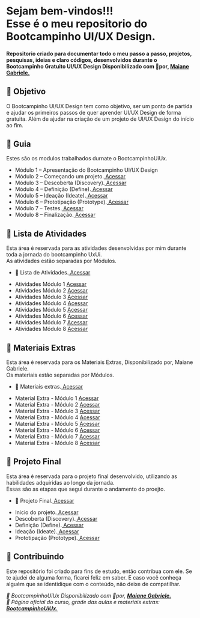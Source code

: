 
<h1> 
  Sejam bem-vindos!!! <br>
  Esse é o meu repositorio do Bootcampinho UI/UX Design.
</h1>

<h4> 
  Repositorio criado para documentar todo o meu passo a passo, projetos, pesquisas, ideias e claro códigos, desenvolvidos durante o Bootcampinho Gratuito UI/UX Design Disponibilizado com 💛por, <a href="//maiane.com.br/sobre-mim/"> 
  <strong>Maiane Gabriele.</strong></a>
</h4>

<h2> 🎯 Objetivo </h2>
  O Bootcampinho UI/UX Design tem como objetivo, ser um ponto de partida e ajudar os primeiros passos de quer aprender UI/UX Design de forma gratuita. Além de ajudar na criação de um projeto de UI/UX Design do início ao fim.

<h2 dir="auto"> 🚦 Guia </h2>
Estes são os modulos trabalhados durnate o BootcampinhoUiUx.<br>
<ul dir="auto">
  <li>Módulo 1 – Apresentação do Bootcampinho UI/UX Design</li>
  <li>Módulo 2 – Começando um projeto.<a href="https://"> Acessar </a></li>
  <li>Módulo 3 – Descoberta (Discovery).<a href="https://"> Acessar </a></li>
  <li>Módulo 4 – Definição (Define).<a href="https://"> Acessar </a></li>
  <li>Módulo 5 – Ideação (Ideate).<a href="https://"> Acessar </a></li>
  <li>Módulo 6 – Prototipação (Prototype).<a href="https://"> Acessar </a></li>
  <li>Módulo 7 – Testes.<a href="https://"> Acessar </a></li>
  <li>Módulo 8 – Finalização.<a href="https://"> Acessar </a></li>
</ul>

<h2 dir="auto"> 📝 Lista de Atividades </h2>
Esta área é reservada para as atividades desenvolvidas por mim durante toda a jornada do bootcampinho UxUi.<br>
As atividades estão separadas por Módulos.
<ul dir="auto">
  <li>📝 Lista de Atividades.<a href="https://github.com/Diegojfsr/BootcampinhoUIUX/blob/main/Organizacao/ListaAtividades.md"> Acessar </a></li>
</ul>
<ul dir="auto">
  <li>Atividades Módulo 1 <a href="https://"> Acessar </a></li>
  <li>Atividades Módulo 2 <a href="https://"> Acessar </a></li>
  <li>Atividades Módulo 3 <a href="https://"> Acessar </a></li>
  <li>Atividades Módulo 4 <a href="https://"> Acessar </a></li>
  <li>Atividades Módulo 5 <a href="https://"> Acessar </a></li>
  <li>Atividades Módulo 6 <a href="https://"> Acessar </a></li>
  <li>Atividades Módulo 7 <a href="https://"> Acessar </a></li>
  <li>Atividades Módulo 8 <a href="https://"> Acessar </a></li>
</ul>

<h2 dir="auto"> 🔗 Materiais Extras </h2>
Esta área é reservada para os Materiais Extras, Disponibilizado por,  Maiane Gabriele. </strong></a><br>
Os materiais estão separadas por Módulos.
<ul dir="auto">
  <li> 🔗 Materiais extras.<a href="https://github.com/Diegojfsr/BootcampinhoUIUX/blob/main/Organizacao/MaterialExtra.md "> Acessar </a></li>
</ul>
<ul dir="auto">
  <li>Material Extra - Módulo 1 <a href="https://"> Acessar </a></li>
  <li>Material Extra - Módulo 2 <a href="https://"> Acessar </a></li>
  <li>Material Extra - Módulo 3 <a href="https://"> Acessar </a></li>
  <li>Material Extra - Módulo 4 <a href="https://"> Acessar </a></li>
  <li>Material Extra - Módulo 5 <a href="https://"> Acessar </a></li>
  <li>Material Extra - Módulo 6 <a href="https://"> Acessar </a></li>
  <li>Material Extra - Módulo 7 <a href="https://"> Acessar </a></li>
  <li>Material Extra - Módulo 8 <a href="https://"> Acessar </a></li>
</ul>

<h2 dir="auto"> 🚩 Projeto Final </h2>
Esta área é reservada para o projeto final desenvolvido, utilizando as habilidades adquiridas ao longo da jornada.  </strong></a><br>
Essas são as etapas que segui durante o andamento do proejto.
<ul dir="auto">
  <li> 🚩 Projeto Final.<a href="https://"> Acessar </a></li>
</ul>
<ul dir="auto">
  <li>Inicio do projeto.<a href="https://"> Acessar </a></li>
  <li>Descoberta (Discovery).<a href="https://"> Acessar </a></li>
  <li>Definição (Define).<a href="https://"> Acessar </a></li>
  <li>Ideação (Ideate).<a href="https://"> Acessar </a></li>
  <li>Prototipação (Prototype).<a href="https://"> Acessar </a></li>
</ul>



<h2 dir="auto"> 🤝 Contribuindo </h2>
<p dir="auto">Este repositório foi criado para fins de estudo, então contribua com ele. Se te ajudei de alguma forma, ficarei feliz em
saber. E caso você conheça alguém que se identidique com o conteúdo, não deixe de compatilhar.</p>


<p dir="auto">
<em>
  🔶 BootcampinhoUiUx Disponibilizado com 💛por, <a href="//maiane.com.br/sobre-mim/"> <strong> Maiane Gabriele. </strong></a>
</em>
<br>
<em>
  🔶 Página oficial do curso, grade das aulas e materiais extras: 
  <a href="//lnkd.in/d2Eke74Y"> <strong>  BootcampinhoUiUx.  </strong></a>
</em>
</p>


